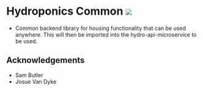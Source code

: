 # Hydroponics Common [![](https://jitpack.io/v/hydroponics-system/hydro-api-gateway-microservice.svg)](https://jitpack.io/#hydroponics-system/hydro-api-gateway-microservice)


- Common backend library for housing functionality that can be used anywhere. This will then be imported into the hydro-api-microservice to be used.

<!-- ACKNOWLEDGEMENTS -->

## Acknowledgements

- Sam Butler
- Josue Van Dyke
